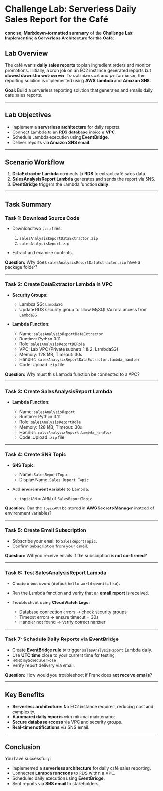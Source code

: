 
# Challenge Lab: Serverless Daily Sales Report for the Café


 **concise, Markdown-formatted summary** of the **Challenge Lab: Implementing a Serverless Architecture for the Café**:

## Lab Overview

The café wants **daily sales reports** to plan ingredient orders and monitor promotions. Initially, a cron job on an EC2 instance generated reports but **slowed down the web server**. To optimize cost and performance, the reporting solution is implemented using **AWS Lambda** and **Amazon SNS**.

**Goal:** Build a serverless reporting solution that generates and emails daily café sales reports.

---

## Lab Objectives

* Implement a **serverless architecture** for daily reports.
* Connect Lambda to an **RDS database** inside a **VPC**.
* Schedule Lambda execution using **EventBridge**.
* Deliver reports via **Amazon SNS email**.

---

## Scenario Workflow

1. **DataExtractor Lambda** connects to **RDS** to extract café sales data.
2. **SalesAnalysisReport Lambda** generates and sends the report via SNS.
3. **EventBridge** triggers the Lambda function **daily**.

---

## Task Summary

### Task 1: Download Source Code

* Download two `.zip` files:

  1. `salesAnalysisReportDataExtractor.zip`
  2. `salesAnalysisReport.zip`
* Extract and examine contents.

**Question:** Why does `salesAnalysisReportDataExtractor.zip` have a package folder?

---

### Task 2: Create DataExtractor Lambda in VPC

* **Security Groups:**

  * Lambda SG: `LambdaSG`
  * Update RDS security group to allow MySQL/Aurora access from `LambdaSG`
* **Lambda Function:**

  * Name: `salesAnalysisReportDataExtractor`
  * Runtime: Python 3.11
  * Role: `salesAnalysisReportDERole`
  * VPC: Lab VPC (Private subnets 1 & 2, LambdaSG)
  * Memory: 128 MB, Timeout: 30s
  * Handler: `salesAnalysisReportDataExtractor.lambda_handler`
  * Code: Upload `.zip` file

**Question:** Why must this Lambda function be connected to a VPC?

---

### Task 3: Create SalesAnalysisReport Lambda

* **Lambda Function:**

  * Name: `salesAnalysisReport`
  * Runtime: Python 3.11
  * Role: `salesAnalysisReportRole`
  * Memory: 128 MB, Timeout: 30s
  * Handler: `salesAnalysisReport.lambda_handler`
  * Code: Upload `.zip` file

---

### Task 4: Create SNS Topic

* **SNS Topic:**

  * Name: `SalesReportTopic`
  * Display Name: `Sales Report Topic`
* Add **environment variable** to Lambda:

  * `topicARN` = ARN of `SalesReportTopic`

**Question:** Can the `topicARN` be stored in **AWS Secrets Manager** instead of environment variables?

---

### Task 5: Create Email Subscription

* Subscribe your email to `SalesReportTopic`.
* Confirm subscription from your email.

**Question:** Will you receive emails if the subscription is **not confirmed**?

---

### Task 6: Test SalesAnalysisReport Lambda

* Create a test event (default `hello-world` event is fine).
* Run the Lambda function and verify that an **email report** is received.
* Troubleshoot using **CloudWatch Logs**:

  * Database connection errors → check security groups
  * Timeout errors → ensure timeout = 30s
  * Handler not found → verify correct handler

---

### Task 7: Schedule Daily Reports via EventBridge

* Create **EventBridge rule** to trigger `salesAnalysisReport` Lambda daily.
* Use **UTC time** close to your current time for testing.
* Role: `mySchedulerRole`
* Verify report delivery via email.

**Question:** How would you troubleshoot if Frank does **not receive emails**?

---

## Key Benefits

* **Serverless architecture:** No EC2 instance required, reducing cost and complexity.
* **Automated daily reports** with minimal maintenance.
* **Secure database access** via VPC and security groups.
* **Real-time notifications** via SNS email.

---

## Conclusion

You have successfully:

* Implemented a **serverless architecture** for daily café sales reporting.
* Connected **Lambda functions** to RDS within a VPC.
* Scheduled daily execution using **EventBridge**.
* Sent reports via **SNS email** to stakeholders.

